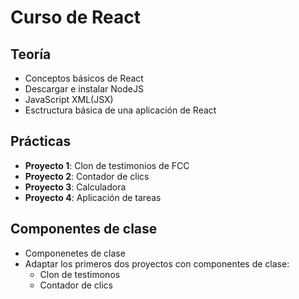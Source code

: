 # Curso de React

## Teoría

* Conceptos básicos de React
* Descargar e instalar NodeJS
* JavaScript XML(JSX)
* Esctructura básica de una aplicación de React

## Prácticas

* **Proyecto 1**: Clon de testimonios de FCC
* **Proyecto 2**: Contador de clics
* **Proyecto 3**: Calculadora
* **Proyecto 4**: Aplicación de tareas

## Componentes de clase

* Componenetes de clase
* Adaptar los primeros dos proyectos con componentes de clase:
    * Clon de testimonos
    * Contador de clics